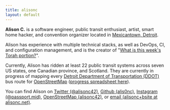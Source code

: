 ```yaml
---
title: alisonc
layout: default
---
```


**Alison C.** is a software engineer, public transit enthusiast, artist, smart home hacker, and convention organizer located in [Mexicantown, Detroit](https://en.wikipedia.org/wiki/Mexicantown,_Detroit).

Alison has experience with multiple technical stacks, as well as DevOps, CI, and configuration management, and is the creator of "[What is this week's Torah portion?](https://whatisthisweekstorahportion.com/)".

Currently, Alison has ridden at least 22 public transit systems across seven US states, one Canadian province, and Scotland. They are currently in progress of mapping every [Detroit Department of Transportation (DDOT)](http://detroitmi.gov/ddot) bus route for [OpenStreetMap](https://www.openstreetmap.org/) ([progress spreadsheet here](https://docs.google.com/spreadsheets/d/1DuaTFLO9jS-ifWJ7lHtn8ZQgogPP24J--8n1pQ2hcqY/edit?usp=sharing)).

You can find Alison on [Twitter (@alisonc42)](https://twitter.com/alisonc42), [Github (alis0nc)](https://github.com/alis0nc), [Instagram (@passport.mid)](https://www.instagram.com/passport.mid/), [OpenStreetMap (alisonc42)](https://www.openstreetmap.org/user/alisonc42), or [email (alisonc+bsite at alisonc.net)](mailto:alisonc+bsite@alisonc.net).
